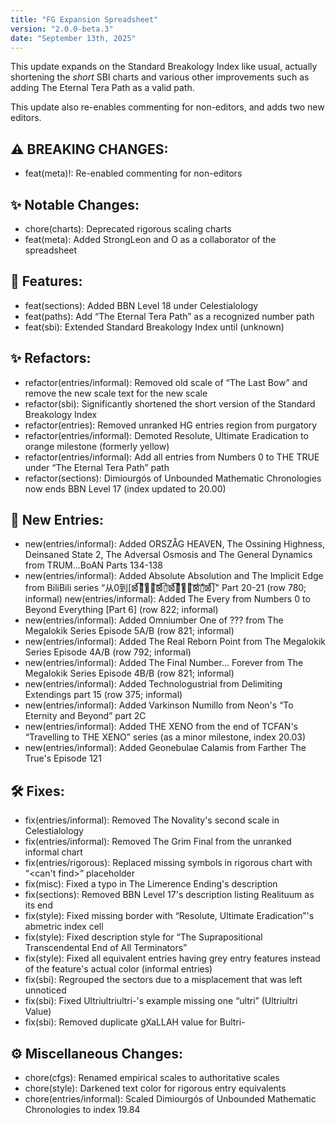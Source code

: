 ```yaml
---
title: "FG Expansion Spreadsheet"
version: "2.0.0-beta.3"
date: "September 13th, 2025"
---
```

This update expands on the Standard Breakology Index like usual, actually shortening the _short_ SBI charts and various other improvements such as adding The Eternal Tera Path as a valid path.

This update also re-enables commenting for non-editors, and adds two new editors.

## ⚠️ BREAKING CHANGES:
* feat(meta)!: Re-enabled commenting for non-editors

## ✨ Notable Changes:
* chore(charts): Deprecated rigorous scaling charts
* feat(meta): Added StrongLeon and O as a collaborator of the spreadsheet

## 🚀 Features:
* feat(sections): Added BBN Level 18 under Celestialology
* feat(paths): Add “The Eternal Tera Path” as a recognized number path
* feat(sbi): Extended Standard Breakology Index until (unknown)

## ✨ Refactors:
* refactor(entries/informal): Removed old scale of “The Last Bow” and remove the new scale text for the new scale
* refactor(sbi): Significantly shortened the short version of the Standard Breakology Index
* refactor(entries): Removed unranked HG entries region from purgatory
* refactor(entries/informal): Demoted Resolute, Ultimate Eradication to orange milestone (formerly yellow)
* refactor(entries/informal): Add all entries from Numbers 0 to THE TRUE under “The Eternal Tera Path” path
* refactor(sections): Dimiourgós of Unbounded Mathematic Chronologies now ends BBN Level 17 (index updated to 20.00)

## 📝 New Entries:
* new(entries/informal): Added ORSZÅG HEAVEN, The Ossining Highness, Deinsaned State 2, The Adversal Osmosis and The General Dynamics from TRUM...BoAN Parts 134-138
* new(entries/informal): Added Absolute Absolution and The Implicit Edge from BiliBili series “从0到[⊠̔́͡「͌͗̓̽̎͠⊠̔́͡▯̓̕⊠̔́͡「͌͗̓̽̎͠⊠͒̕▯̓̈́̕⊠̔́͡]" Part 20-21 (row 780; informal)
new(entries/informal): Added The Every from Numbers 0 to Beyond Everything [Part 6] (row 822; informal)
* new(entries/informal): Added Omniumber One of ??? from The Megalokik Series Episode 5A/B (row 821; informal)
* new(entries/informal): Added The Real Reborn Point from The Megalokik Series Episode 4A/B (row 792; informal)
* new(entries/informal): Added The Final Number… Forever from The Megalokik Series Episode 4B/B (row 821; informal)
* new(entries/informal): Added Technologustrial from Delimiting Extendings part 15 (row 375; informal)
* new(entries/informal): Added Varkinson Numillo from Neon's “To Eternity and Beyond” part 2C
* new(entries/informal): Added THE XENO from the end of TCFAN's “Travelling to THE XENO” series (as a minor milestone, index 20.03)
* new(entries/informal): Added Geonebulae Calamis from Farther The True's Episode 121

## 🛠️ Fixes:
* fix(entries/informal): Removed The Novality's second scale in Celestialology
* fix(entries/informal): Removed The Grim Final from the unranked informal chart
* fix(entries/rigorous): Replaced missing symbols in rigorous chart with “<can't find>” placeholder
* fix(misc): Fixed a typo in The Limerence Ending's description
* fix(sections): Removed BBN Level 17's description listing Realituum as its end
* fix(style): Fixed missing border with “Resolute, Ultimate Eradication”'s abmetric index cell
* fix(style): Fixed description style for “The Suprapositional Transcendental End of All Terminators”
* fix(style): Fixed all equivalent entries having grey entry features instead of the feature's actual color (informal entries)
* fix(sbi): Regrouped the sectors due to a misplacement that was left unnoticed
* fix(sbi): Fixed Ultriultriultri-'s example missing one “ultri” (Ultriultri Value)
* fix(sbi): Removed duplicate gXaLLAH value for Bultri-

## ⚙️ Miscellaneous Changes:
* chore(cfgs): Renamed empirical scales to authoritative scales
* chore(style): Darkened text color for rigorous entry equivalents
* chore(entries/informal): Scaled Dimiourgós of Unbounded Mathematic Chronologies to index 19.84